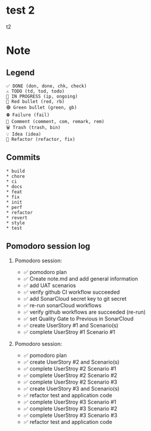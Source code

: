 # test 2 
t2 
# Note

## Legend
    ✅ DONE (don, done, chk, check)
	⚠️ TODO (td, tod, todo)
	🚧 IN PROGRESS (ip, ongoing)
	🔴 Red bullet (red, rb)
	🟢 Green bullet (green, gb)
	⛔ Failure (fail)
	💬 Comment (comment, com, remark, rem)
	🗑️ Trash (trash, bin)
	💡 Idea (idea)
	🔨 Refactor (refactor, fix)
	
## Commits
	* build
	* chore
	* ci
	* docs
	* feat
	* fix
	* init
	* perf
	* refactor
	* revert
	* style
	* test

## Pomodoro session log
1. Pomodoro session:
	* ✅ pomodoro plan
	* ✅ Create note.md and add general information 
	* ✅ add UAT scenarios
	* ✅ verify github CI workflow succeeded
	* ✅ add SonarCloud secret key to git secret
	* ✅ re-run sonarCloud workflows	
	* ✅ verify github workflows are succeeded (re-run)
	* ✅ set Quality Gate to Previous in SonarCloud
	* ✅ create UserStory #1 and Scenario(s)
	* ✅ complete UserStroy #1 Scenario #1 

2. Pomodoro session:
    * ✅ pomodoro plan
	* ✅ create UserStory #2 and Scenario(s)
	* ✅ complete UserStroy #2 Scenario #1
	* ✅ complete UserStroy #2 Scenario #2
	* ✅ complete UserStroy #2 Scenario #3 
	* ✅ create UserStory #3 and Scenario(s)
	* ✅ refactor test and application code
	* ✅ complete UserStroy #3 Scenario #1
	* ✅ complete UserStroy #3 Scenario #2
	* ✅ complete UserStroy #3 Scenario #3
	* ✅ refactor test and application code